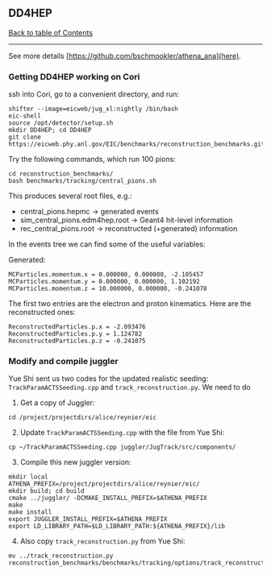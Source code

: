 ## DD4HEP
[Back to table of Contents](../README.md)

---

See more details [https://github.com/bschmookler/athena_ana](here).

### Getting DD4HEP working on Cori

ssh into Cori, go to a convenient directory, and run:
```
shifter --image=eicweb/jug_xl:nightly /bin/bash
eic-shell
source /opt/detector/setup.sh
mkdir DD4HEP; cd DD4HEP
git clone https://eicweb.phy.anl.gov/EIC/benchmarks/reconstruction_benchmarks.git
```

Try the following commands, which run 100 pions:
```
cd reconstruction_benchmarks/
bash benchmarks/tracking/central_pions.sh
```

This produces several root files, e.g.:
- central_pions.hepmc -> generated events
- sim_central_pions.edm4hep.root -> Geant4 hit-level information
- rec_central_pions.root -> reconstructed (+generated) information

In the events tree we can find some of the useful variables:

Generated:
```
MCParticles.momentum.x = 0.000000, 0.000000, -2.105457
MCParticles.momentum.y = 0.000000, 0.000000, 1.102192
MCParticles.momentum.z = 10.000000, 0.000000, -0.241078
```

The first two entries are the electron and proton kinematics. Here are the reconstructed ones:
```
ReconstructedParticles.p.x = -2.093476
ReconstructedParticles.p.y = 1.124782
ReconstructedParticles.p.z = -0.241075
```

### Modify and compile juggler

Yue Shi sent us two codes for the updated realistic seeding: ```TrackParamACTSSeeding.cpp``` and ```track_reconstruction.py```. We need to do

1. Get a copy of Juggler:
```
cd /project/projectdirs/alice/reynier/eic

```

2. Update ```TrackParamACTSSeeding.cpp``` with the file from Yue Shi:
```
cp ~/TrackParamACTSSeeding.cpp juggler/JugTrack/src/components/
```

3. Compile this new juggler version:
```
mkdir local
ATHENA_PREFIX=/project/projectdirs/alice/reynier/eic/
mkdir build; cd build
cmake ../juggler/ -DCMAKE_INSTALL_PREFIX=$ATHENA_PREFIX
make
make install
export JUGGLER_INSTALL_PREFIX=$ATHENA_PREFIX
export LD_LIBRARY_PATH=$LD_LIBRARY_PATH:${ATHENA_PREFIX}/lib
```

4. Also copy ```track_reconstruction.py``` from Yue Shi:
```
mv ../track_reconstruction.py reconstruction_benchmarks/benchmarks/tracking/options/track_reconstruction.py
```










